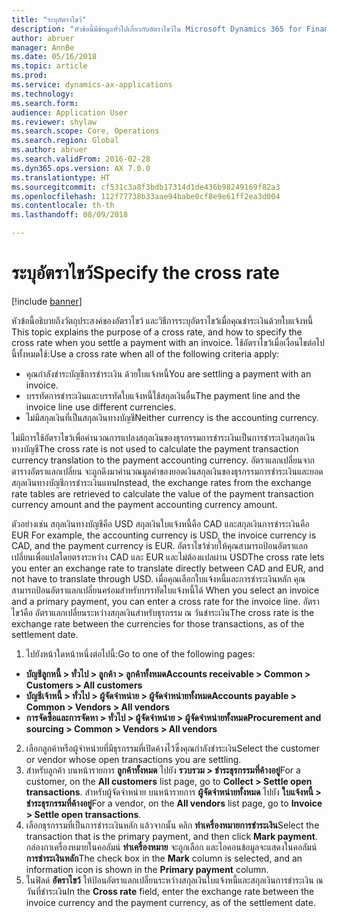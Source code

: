 ```yaml
---
title: "ระบุอัตราไขว้"
description: "หัวข้อนี้มีข้อมูลทั่วไปเกี่ยวกับอัตราไขว้ใน Microsoft Dynamics 365 for Finance and Operations"
author: abruer
manager: AnnBe
ms.date: 05/16/2018
ms.topic: article
ms.prod: 
ms.service: dynamics-ax-applications
ms.technology: 
ms.search.form: 
audience: Application User
ms.reviewer: shylaw
ms.search.scope: Core, Operations
ms.search.region: Global
ms.author: abruer
ms.search.validFrom: 2016-02-28
ms.dyn365.ops.version: AX 7.0.0
ms.translationtype: HT
ms.sourcegitcommit: cf531c3a8f3bdb17314d1de436b98249169f82a3
ms.openlocfilehash: 112f77738b33aae94babe0cf8e9e61ff2ea3d004
ms.contentlocale: th-th
ms.lasthandoff: 08/09/2018

---
```


# <a name="specify-the-cross-rate"></a><span data-ttu-id="57ccb-103">ระบุอัตราไขว้</span><span class="sxs-lookup"><span data-stu-id="57ccb-103">Specify the cross rate</span></span>

[!include [banner](../includes/banner.md)]

<span data-ttu-id="57ccb-104">หัวข้อนี้อธิบายถึงวัตถุประสงค์ของอัตราไขว้ และวิธีการระบุอัตราไขว้เมื่อคุณชำระเงินด้วยใบแจ้งหนี้ </span><span class="sxs-lookup"><span data-stu-id="57ccb-104">This topic explains the purpose of a cross rate, and how to specify the cross rate when you settle a payment with an invoice.</span></span> <span data-ttu-id="57ccb-105">ใช้อัตราไขว้เมื่อเงื่อนไขต่อไปนี้ทั้งหมดใช้:</span><span class="sxs-lookup"><span data-stu-id="57ccb-105">Use a cross rate when all of the following criteria apply:</span></span> 
-   <span data-ttu-id="57ccb-106">คุณกำลังชำระบัญชีการชำระเงิน ด้วยใบแจ้งหนี้</span><span class="sxs-lookup"><span data-stu-id="57ccb-106">You are settling a payment with an invoice.</span></span> 
-   <span data-ttu-id="57ccb-107">บรรทัดการชำระเงินและบรรทัดใบแจ้งหนี้ใช้สกุลเงินอื่น</span><span class="sxs-lookup"><span data-stu-id="57ccb-107">The payment line and the invoice line use different currencies.</span></span> 
-   <span data-ttu-id="57ccb-108">ไม่มีสกุลเงินที่เป็นสกุลเงินทางบัญชี</span><span class="sxs-lookup"><span data-stu-id="57ccb-108">Neither currency is the accounting currency.</span></span> 

<span data-ttu-id="57ccb-109">ไม่มีการใช้อัตราไขว้เพื่อคำนวณการแปลงสกุลเงินของธุรกรรมการชำระเงินเป็นการชำระเงินสกุลเงินทางบัญชี</span><span class="sxs-lookup"><span data-stu-id="57ccb-109">The cross rate is not used to calculate the payment transaction currency translation to the payment accounting currency.</span></span> <span data-ttu-id="57ccb-110">อัตราแลกเปลี่ยนจากตารางอัตราแลกเปลี่ยน จะถูกดึงมาคำนวณมูลค่าของยอดเงินสกุลเงินของธุรกรรมการชำระเงินและยอดสกุลเงินทางบัญชีการชำระเงินแทน</span><span class="sxs-lookup"><span data-stu-id="57ccb-110">Instead, the exchange rates from the exchange rate tables are retrieved to calculate the value of the payment transaction currency amount and the payment accounting currency amount.</span></span> 

<span data-ttu-id="57ccb-111">ตัวอย่างเช่น สกุลเงินทางบัญชีคือ USD สกุลเงินใบแจ้งหนี้คือ CAD และสกุลเงินการชำระเงินคือ EUR </span><span class="sxs-lookup"><span data-stu-id="57ccb-111">For example, the accounting currency is USD, the invoice currency is CAD, and the payment currency is EUR.</span></span> <span data-ttu-id="57ccb-112">อัตราไขว้ช่วยให้คุณสามารถป้อนอัตราแลกเปลี่ยนเพื่อแปลโดยตรงระหว่าง CAD และ EUR และไม่ต้องแปลผ่าน USD</span><span class="sxs-lookup"><span data-stu-id="57ccb-112">The cross rate lets you enter an exchange rate to translate directly between CAD and EUR, and not have to translate through USD.</span></span> <span data-ttu-id="57ccb-113">เมื่อคุณเลือกใบแจ้งหนี้และการชำระเงินหลัก คุณสามารถป้อนอัตราแลกเปลี่ยนคร่อมสำหรับบรรทัดใบแจ้งหนี้ได้ </span><span class="sxs-lookup"><span data-stu-id="57ccb-113">When you select an invoice and a primary payment, you can enter a cross rate for the invoice line.</span></span> <span data-ttu-id="57ccb-114">อัตราไขว้คือ อัตราแลกเปลี่ยนระหว่างสกุลเงินสำหรับธุรกรรม ณ วันชำระเงิน</span><span class="sxs-lookup"><span data-stu-id="57ccb-114">The cross rate is the exchange rate between the currencies for those transactions, as of the settlement date.</span></span>

1.  <span data-ttu-id="57ccb-115">ไปยังหน้าใดหน้าหนึ่งต่อไปนี้:</span><span class="sxs-lookup"><span data-stu-id="57ccb-115">Go to one of the following pages:</span></span>
- <span data-ttu-id="57ccb-116">**บัญชีลูกหนี้ > ทั่วไป > ลูกค้า > ลูกค้าทั้งหมด**</span><span class="sxs-lookup"><span data-stu-id="57ccb-116">**Accounts receivable > Common > Customers > All customers**</span></span> 
- <span data-ttu-id="57ccb-117">**บัญชีเจ้าหนี้ > ทั่วไป > ผู้จัดจำหน่าย > ผู้จัดจำหน่ายทั้งหมด**</span><span class="sxs-lookup"><span data-stu-id="57ccb-117">**Accounts payable > Common > Vendors > All vendors**</span></span> 
- <span data-ttu-id="57ccb-118">**การจัดซื้อและการจัดหา > ทั่วไป > ผู้จัดจำหน่าย > ผู้จัดจำหน่ายทั้งหมด**</span><span class="sxs-lookup"><span data-stu-id="57ccb-118">**Procurement and sourcing > Common > Vendors > All vendors**</span></span>
2.  <span data-ttu-id="57ccb-119">เลือกลูกค้าหรือผู้จำหน่ายที่มีธุรกรรมที่เปิดค้างไว้ซึ่งคุณกำลังชำระเงิน</span><span class="sxs-lookup"><span data-stu-id="57ccb-119">Select the customer or vendor whose open transactions you are settling.</span></span> 
3.  <span data-ttu-id="57ccb-120">สำหรับลูกค้า บนหน้ารายการ **ลูกค้าทั้งหมด** ไปยัง **รวบรวม > ชำระธุรกรรมที่ค้างอยู่**</span><span class="sxs-lookup"><span data-stu-id="57ccb-120">For a customer, on the **All customers** list page, go to **Collect > Settle open transactions**.</span></span> <span data-ttu-id="57ccb-121">สำหรับผู้จัดจำหน่าย บนหน้ารายการ **ผู้จัดจำหน่ายทั้งหมด** ไปยัง **ใบแจ้งหนี้ > ชำระธุรกรรมที่ค้างอยู่**</span><span class="sxs-lookup"><span data-stu-id="57ccb-121">For a vendor, on the **All vendors** list page, go to **Invoice > Settle open transactions**.</span></span> 
4.  <span data-ttu-id="57ccb-122">เลือกธุรกรรมที่เป็นการชำระเงินหลัก แล้วจากนั้น คลิก **ทำเครื่องหมายการชำระเงิน**</span><span class="sxs-lookup"><span data-stu-id="57ccb-122">Select the transaction that is the primary payment, and then click **Mark payment**.</span></span> <span data-ttu-id="57ccb-123">กล่องกาเครื่องหมายในคอลัมน์ **ทำเครื่องหมาย** จะถูกเลือก และไอคอนข้อมูลจะแสดงในคอลัมน์ **การชำระเงินหลัก**</span><span class="sxs-lookup"><span data-stu-id="57ccb-123">The check box in the **Mark** column is selected, and an information icon is shown in the **Primary payment** column.</span></span> 
5.  <span data-ttu-id="57ccb-124">ในฟิลด์ **อัตราไขว้** ให้ป้อนอัตราแลกเปลี่ยนระหว่างสกุลเงินใบแจ้งหนี้และสกุลเงินการชำระเงิน ณ วันที่ชำระเงิน</span><span class="sxs-lookup"><span data-stu-id="57ccb-124">In the **Cross rate** field, enter the exchange rate between the invoice currency and the payment currency, as of the settlement date.</span></span> 

